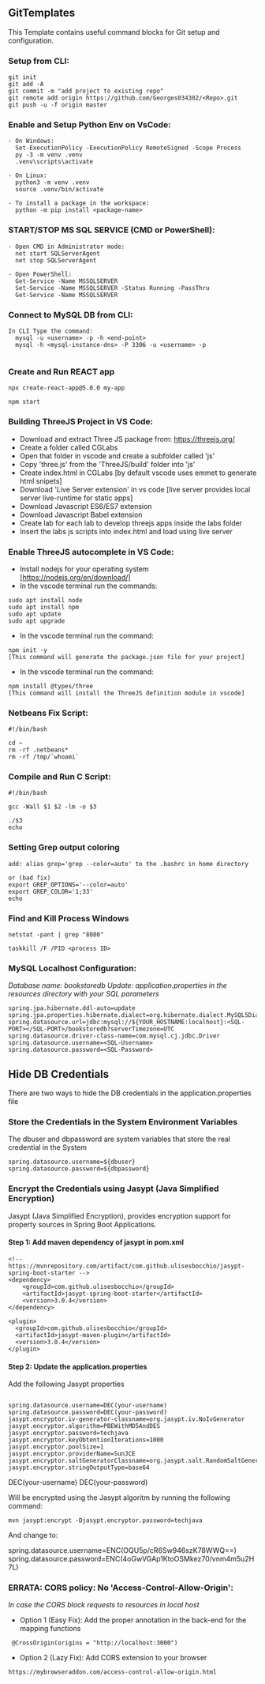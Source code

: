 ## GitTemplates

This Template contains useful command blocks for Git setup and configuration.
  
### <Repo> Setup from CLI:

```
git init
git add -A
git commit -m "add project to existing repo"
git remote add origin https://github.com/Georges034302/<Repo>.git
git push -u -f origin master
```

### Enable and Setup Python Env on VsCode:

```
- On Windows:
  Set-ExecutionPolicy -ExecutionPolicy RemoteSigned -Scope Process 
  py -3 -m venv .venv    
  .venv\scripts\activate

- On Linux:
  python3 -m venv .venv    
  source .venv/bin/activate

- To install a package in the workspace:
  python -m pip install <package-name>
```

### START/STOP MS SQL SERVICE (CMD or PowerShell):

```
- Open CMD in Administrator mode:
  net start SQLServerAgent
  net stop SQLServerAgent    

- Open PowerShell:
  Get-Service -Name MSSQLSERVER
  Set-Service -Name MSSQLSERVER -Status Running -PassThru
  Get-Service -Name MSSQLSERVER

```
  
### Connect to MySQL DB from CLI:

```
In CLI Type the command:
  mysql -u <username> -p -h <end-point>
  mysql -h <mysql-instance-dns> -P 3306 -u <username> -p
  
```

### Create and Run REACT app

```
npx create-react-app@5.0.0 my-app

npm start
```

### Building ThreeJS Project in VS Code:

* Download and extract Three JS package from: https://threejs.org/
* Create a folder called CGLabs
* Open that folder in vscode and create a subfolder called 'js'
* Copy 'three.js' from the 'ThreeJS/build' folder into 'js'
* Create index.html in CGLabs [by default vscode uses emmet to generate html snipets]
* Download 'Live Server extension' in vs code [live server provides local server live-runtime for static apps]
* Download Javascript ES6/ES7 extension
* Download Javascript Babel extension
* Create lab for each lab to develop threejs apps inside the labs folder
* Insert the labs js scripts into index.html and load using live server


### Enable ThreeJS autocomplete in VS Code:

* Install nodejs for your operating system [https://nodejs.org/en/download/]
* In the vscode terminal run the commands:
```
sudo apt install node
sudo apt install npm
sudo apt update
sudo apt upgrade
```
* In the vscode terminal run the command:  
```
npm init -y
[This command will generate the package.json file for your project]
```
* In the vscode terminal run the command:  
```
npm install @types/three 
[This command will install the ThreeJS definition module in vscode]
```
### Netbeans Fix Script:
```
#!/bin/bash

cd ~
rm -rf .netbeans*
rm -rf /tmp/`whoami`
```

### Compile and Run C Script:
```
#!/bin/bash

gcc -Wall $1 $2 -lm -o $3

./$3
echo
```
### Setting Grep output coloring
```
add: alias grep='grep --color=auto' to the .bashrc in home directory

or (bad fix)
export GREP_OPTIONS='--color=auto'
export GREP_COLOR='1;33'
echo
```

### Find and Kill Process Windows
```
netstat -pant | grep "8080"

taskkill /F /PID <process ID>
```


### MySQL Localhost Configuration:
*Database name: bookstoredb*
*Update: application.properties in the resources directory with your SQL parameters*
```
spring.jpa.hibernate.ddl-auto=update
spring.jpa.properties.hibernate.dialect=org.hibernate.dialect.MySQL5Dialect
spring.datasource.url=jdbc:mysql://${YOUR_HOSTNAME:localhost}:<SQL-PORT></SQL-PORT>/bookstoredb?serverTimezone=UTC
spring.datasource.driver-class-name=com.mysql.cj.jdbc.Driver
spring.datasource.username=<SQL-Username>
spring.datasource.password=<SQL-Password>
```
## Hide DB Credentials

There are two ways to hide the DB credentials in the application.properties file
  
### Store the Credentials in the System Environment Variables

The dbuser and dbpassword are system variables that store the real credential in the System

```
spring.datasource.username=${dbuser}
spring.datasource.password=${dbpassword}
```

### Encrypt the Credentials using Jasypt (Java Simplified Encryption)

Jasypt (Java Simplified Encryption), provides encryption support for property sources in Spring Boot Applications.

#### Step 1: Add maven dependency of jasypt in pom.xml 

```
<!-- https://mvnrepository.com/artifact/com.github.ulisesbocchio/jasypt-spring-boot-starter -->
<dependency>
    <groupId>com.github.ulisesbocchio</groupId>
    <artifactId>jasypt-spring-boot-starter</artifactId>
    <version>3.0.4</version>
</dependency>

<plugin>
  <groupId>com.github.ulisesbocchio</groupId>
  <artifactId>jasypt-maven-plugin</artifactId>
  <version>3.0.4</version>
</plugin>
```

#### Step 2: Update the application.properties
Add the following Jasypt properties

```

spring.datasource.username=DEC(your-username)
spring.datasource.password=DEC(your-password)
jasypt.encryptor.iv-generator-classname=org.jasypt.iv.NoIvGenerator
jasypt.encryptor.algorithm=PBEWithMD5AndDES
jasypt.encryptor.password=techjava
jasypt.encryptor.keyObtentionIterations=1000
jasypt.encryptor.poolSize=1
jasypt.encryptor.providerName=SunJCE
jasypt.encryptor.saltGeneratorClassname=org.jasypt.salt.RandomSaltGenerator
jasypt.encryptor.stringOutputType=base64
```

DEC(your-username)
DEC(your-password)

Will be encrypted using the Jasypt algoritm by running the following command:

```
mvn jasypt:encrypt -Djasypt.encryptor.password=techjava
```

And change to:

spring.datasource.username=ENC(OQU5p/cR6Sw946szK78WWQ==)
spring.datasource.password=ENC(4oGwVGAp1KtoOSMkez70/vnm4m5u2H7L)

### ERRATA: CORS policy: No 'Access-Control-Allow-Origin':
*In case the CORS block requests to resources in local host*

* Option 1 (Easy Fix): Add the proper annotation in the back-end for the mapping functions
```
 @CrossOrigin(origins = "http://localhost:3000")

```

* Option 2 (Lazy Fix): Add CORS extension to your browser
```
https://mybrowseraddon.com/access-control-allow-origin.html

```

